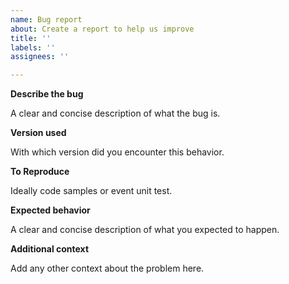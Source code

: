 ```yaml
---
name: Bug report
about: Create a report to help us improve
title: ''
labels: ''
assignees: ''

---
```


**Describe the bug**

A clear and concise description of what the bug is.

**Version used**

With which version did you encounter this behavior.

**To Reproduce**

Ideally code samples or event unit test.

**Expected behavior**

A clear and concise description of what you expected to happen.

**Additional context**

Add any other context about the problem here.
